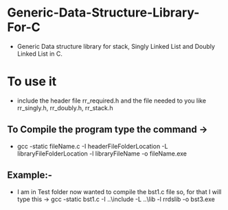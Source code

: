 # Generic-Data-Structure-Library-For-C
* Generic Data structure library for stack, Singly Linked List and Doubly Linked List in C. 
# To use it 
* include the header file rr_required.h and the file needed to you like rr_singly.h, rr_doubly.h, rr_stack.h
## To Compile the program type the command ->  
* gcc -static fileName.c -I  headerFileFolderLocation  -L libraryFileFolderLocation -l libraryFileName -o fileName.exe
## Example:- 
* I am in Test folder now wanted to compile the bst1.c file so, for that I will type this -> gcc -static bst1.c -I ..\include -L ..\lib -l rrdslib -o bst3.exe
